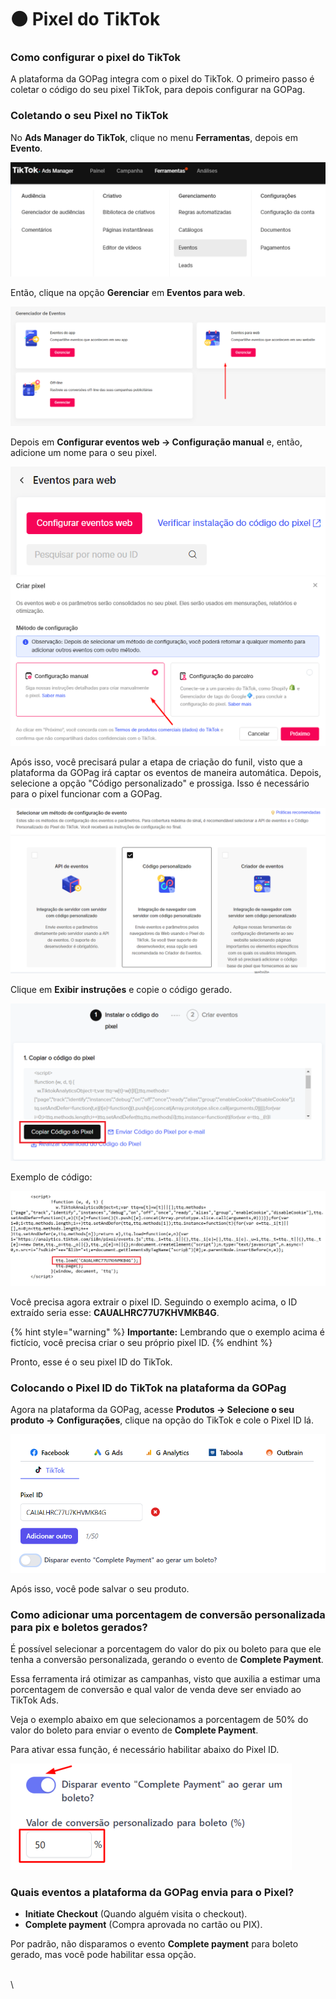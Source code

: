 # ⚫ Pixel do TikTok

### Como configurar o pixel do TikTok

A plataforma da GOPag integra com o pixel do TikTok. O primeiro passo é coletar o código do seu pixel TikTok, para depois configurar na GOPag.

### Coletando o seu Pixel no TikTok

No **Ads Manager do TikTok**, clique no menu **Ferramentas**, depois em **Evento**.

![](../assets/ads/39_tiktok_pixel.png)

Então, clique na opção **Gerenciar** em **Eventos para web**.

![](../assets/ads/40_tiktok_pixel_eventos.png)

Depois em **Configurar eventos web -> Configuração manual** e, então, adicione um nome para o seu pixel.

![](../assets/ads/41_tiktok_pixel_eventos_nome.png) ![](../assets/ads/42_tiktok_pixel_eventos_nome.png)

Após isso, você precisará pular a etapa de criação do funil, visto que a plataforma da GOPag irá captar os eventos de maneira automática. Depois, selecione a opção "Código personalizado" e prossiga. Isso é necessário para o pixel funcionar com a GOPag.

![](../assets/ads/43_tiktok_pixel_cod_personalizado.png)

Clique em **Exibir instruções** e copie o código gerado.

![](../assets/ads/44_tiktok_pixel_cod_personalizado.png)

Exemplo de código:

![](../assets/ads/45_tiktok_pixel_cod_exemplo.png)

Você precisa agora extrair o pixel ID. Seguindo o exemplo acima, o ID extraído seria esse: **CAUALHRC77U7KHVMKB4G**.

{% hint style="warning" %}
**Importante:** Lembrando que o exemplo acima é fictício, você precisa criar o seu próprio pixel ID.
{% endhint %}

Pronto, esse é o seu pixel ID do TikTok.

### Colocando o Pixel ID do TikTok na plataforma da GOPag

Agora na plataforma da GOPag, acesse **Produtos -> Selecione o seu produto -> Configurações**, clique na opção do TikTok e cole o Pixel ID lá.

![](../assets/ads/46_tiktok_pixel_config.png)

Após isso, você pode salvar o seu produto.

### Como adicionar uma porcentagem de conversão personalizada para pix e boletos gerados?

É possível selecionar a porcentagem do valor do pix ou boleto para que ele tenha a conversão personalizada, gerando o evento de **Complete Payment**.

Essa ferramenta irá otimizar as campanhas, visto que auxilia a estimar uma porcentagem de conversão e qual valor de venda deve ser enviado ao TikTok Ads.

Veja o exemplo abaixo em que selecionamos a porcentagem de 50% do valor do boleto para enviar o evento de **Complete Payment**.

Para ativar essa função, é necessário habilitar abaixo do Pixel ID.

![](../assets/ads/47_tiktok_pixel_complete_payment.png)

### Quais eventos a plataforma da GOPag envia para o Pixel?

* **Initiate Checkout** (Quando alguém visita o checkout).
* **Complete payment** (Compra aprovada no cartão ou PIX).

Por padrão, não disparamos o evento **Complete payment** para boleto gerado, mas você pode habilitar essa opção.

\
\
